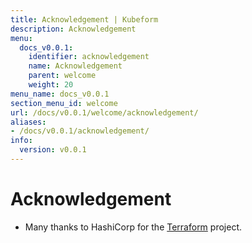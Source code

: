```yaml
---
title: Acknowledgement | Kubeform
description: Acknowledgement
menu:
  docs_v0.0.1:
    identifier: acknowledgement
    name: Acknowledgement
    parent: welcome
    weight: 20
menu_name: docs_v0.0.1
section_menu_id: welcome
url: /docs/v0.0.1/welcome/acknowledgement/
aliases:
- /docs/v0.0.1/acknowledgement/
info:
  version: v0.0.1
---
```


# Acknowledgement
 - Many thanks to HashiCorp for the [Terraform](https://terraform.io) project.
